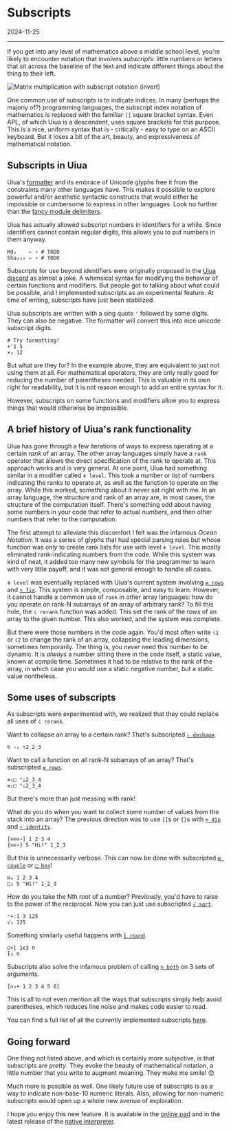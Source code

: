 # Subscripts

2024-11-25

---

If you get into any level of mathematics above a middle school level, you're likely to encounter notation that involves *subscripts*: little numbers or letters that sit across the baseline of the text and indicate different things about the thing to their left.

![Matrix multiplication with subscript notation (invert)](https://wikimedia.org/api/rest_v1/media/math/render/svg/ee372c649dea0a05bf1ace77c9d6faf051d9cc8d)

One common use of subscripts is to indicate indices. In many (perhaps the majoriy of?) programming languages, the subscript index notation of mathematics is replaced with the familiar `[]` square bracket syntax. Even APL, of which Uiua is a descendent, uses square brackets for this purpose. This is a nice, uniform syntax that is - critically - easy to type on an ASCII keyboard. But it loses a bit of the art, beauty, and expressiveness of mathematical notation.

## Subscripts in Uiua

Uiua's [formatter](https://www.uiua.org/tutorial/basic#formatting) and its embrace of Unicode glyphs free it from the constraints many other languages have. This makes it possible to explore powerful and/or aesthetic syntactic constructs that would either be impossible or cumbersome to express in other languages. Look no further than the [fancy module delimiters](https://www.uiua.org/tutorial/modules#scoped-modules).

Uiua has actually allowed subscript numbers in identifiers for a while. Since identifiers cannot contain regular digits, this allows you to put numbers in them anyway.

```uiua
Md₅    ← ∘ # TODO
Sha₂₅₆ ← ∘ # TODO
```

Subscripts for use beyond identifiers were originally proposed in the [Uiua discord](https://discord.gg/3r9nrfYhCc) as almost a joke. A whimsical syntax for modifying the behavior of certain functions and modifiers. But people got to talking about what could be possible, and I implemented subscripts as an experimental feature. At time of writing, subscripts have just been stabilized.

Uiua subscripts are written with a sing quote `'` followed by some digits. They can also be negative. The formatter will convert this into nice unicode subscript digits.

```uiua
# Try formatting!
+'1 5
×₂ 12
```

But what are they for? In the example above, they are equivalent to just not using them at all. For mathematical operators, they are only really good for reducing the number of parentheses needed. This is valuable in its own right for readability, but it is not reason enough to add an entire syntax for it.

However, subscripts on some functions and modifiers allow you to express things that would otherwise be impossible.

## A brief history of Uiua's rank functionality

Uiua has gone through a few iterations of ways to express operating at a certain *rank* of an array. The other array languages simply have a `rank` operator that allows the direct specification of the rank to operate at. This approach works and is very general. At one point, Uiua had something similar in a modifier called `≑ level`. This took a number or list of numbers indicating the ranks to operate at, as well as the function to operate on the array. While this worked, something about it never sat right with me. In an array language, the structure and rank of an array are, in most cases, the structure of the computation itself. There's something odd about having some numbers in your code that refer to actual *numbers*, and then other numbers that refer to the computation.

The first attempt to alleviate this discomfort I felt was the infamous *Ocean Notation*. It was a series of glyphs that had special parsing rules but whose function was *only* to create rank lists for use with level `≑ level`. This mostly eliminated rank-indicating numbers from the code. While this system was kind of neat, it added too many new symbols for the programmer to learn with very little payoff, and it was not general enough to handle all cases.

`≑ level` was eventually replaced with Uiua's current system involving [`≡ rows`](https://uiua.org/docs/rows) and [`¤ fix`](https://uiua.org/docs/fix). This system is simple, composable, and easy to learn. However, it cannot handle a common use of `rank` in other array languages: how do you operate on rank-N subarrays of an array of arbitrary rank? To fill this hole, the `☇ rerank` function was added. This set the rank of the *rows* of an array to the given number. This also worked, and the system was complete.

But there were those numbers in the code again. You'd most often write `☇1` or `☇2` to change the rank of an array, collapsing the leading dimensions, sometimes temporarily. The thing is, you *never* need this number to be dynamic. It is *always* a number sitting there in the code itself, a static value, known at compile time. Sometimes it had to be relative to the rank of the array, in which case you would use a static negative number, but a static value nontheless.

## Some uses of subscripts

As subscripts were experimented with, we realized that they could replace all uses of `☇ rerank`.

Want to collapse an array to a certain rank? That's subscripted [`♭ deshape`](https://uiua.org/docs/deshape).

```uiua
⍉ ♭₂ ⇡2_2_3
```

Want to call a function on all rank-N subarrays of an array? That's subscripted [`≡ rows`](https://uiua.org/docs/rows).

```uiua
≡₁□ °△2_3_4
≡₂□ °△2_3_4
```

But there's more than just messing with rank!

What do you do when you want to collect some number of values from the stack into an array? The previous direction was to use `[]`s or `{}`s with [`⊙ dip`](https://uiua.org/docs/dip) and [`∘ identity`](https://uiua.org/docs/identity).

```uiua
[⊙⊙⊙∘] 1 2 3 4
{⊙⊙∘} 5 "Hi!" 1_2_3
```

But this is unnecessarily verbose. This can now be done with subscripted [`⊟ couple`](https://uiua.org/docs/couple) or [`□ box`](https://uiua.org/docs/box)!

```uiua
⊟₄ 1 2 3 4
□₃ 5 "Hi!" 1_2_3
```

How do you take the Nth root of a number? Previously, you'd have to raise to the power of the reciprocal. Now you can just use subscripted [`√ sqrt`](https://uiua.org/docs/sqrt).

```uiua
ⁿ÷:1 3 125
√₃ 125
```

Something similarly useful happens with [`⁅ round`](https://uiua.org/docs/round).

```uiua
⍜×⁅ 1e3 π
⁅₃ π
```

Subscripts also solve the infamous problem of calling [`∩ both`](https://uiua.org/docs/both) on 3 sets of arguments.

```uiua
[∩₃+ 1 2 3 4 5 6]
```

This is all to not even mention all the ways that subscripts simply help avoid parentheses, which reduces line noise and makes code easier to read.

You can find a full list of all the currently implemented subscripts [here](https://uiua.org/docs/subscripts).

## Going forward

One thing not listed above, and which is certainly more subjective, is that subscripts are *pretty*. They evoke the beauty of mathematical notation, a little number that you write to augment meaning. They make me smile! 😊

Much more is possible as well. One likely future use of subscripts is as a way to indicate non-base-10 numeric literals. Also, allowing for non-numeric subscripts would open up a whole new avenue of exploration.

I hope you enjoy this new feature. It is available in the [online pad](https://uiua.org/pad) and in the latest release of the [native interpreter](https://github.com/uiua-lang/uiua/releases).